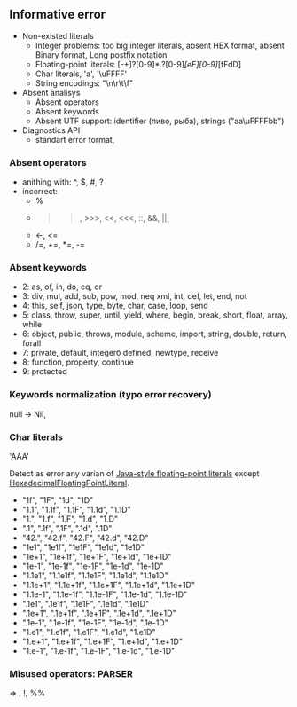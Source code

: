 ## Informative error

- Non-existed literals
  - Integer problems: too big integer literals, absent HEX format, absent Binary format, Long postfix notation
  - Floating-point literals: \[-+\]?\[0-9\]\*\.?\[0-9\]*\[eE\]\[0-9\]*\[fFdD\]
  - Char literals, 'a', '\uFFFF'
  - String encodings: "\n\r\t\f"
- Absent analisys
  - Absent operators
  - Absent keywords
  - Absent UTF support: identifier (пиво, рыба), strings ("aa\uFFFFbb")
- Diagnostics API
  - standart error format, 

### Absent operators
- anithing with: ^, $, #, ?
- incorrect: 
  - %  
  - >>, >>>, <<, <<<, ::, &&, ||, 
  - <-, <=
  - /=, +=, *=, -= 

### Absent keywords
- 2: as, of, in, do, eq, or
- 3: div, mul, add, sub, pow, mod, neq xml, int, def, let, end, not
- 4: this, self, json, type, byte, char, case, loop, send
- 5: class, throw, super, until, yield, where, begin, break, short, float, array, while
- 6: object, public, throws, module, scheme, import, string, double, return, forall 
- 7: private, default, integerб defined, newtype, receive
- 8: function, property, continue
- 9: protected






### Keywords normalization (typo error recovery)
null -> Nil, 

### Char literals
'AAA'

Detect as error any varian of [Java-style floating-point literals](https://docs.oracle.com/javase/specs/jls/se11/html/jls-3.html#jls-3.10.2) except [HexadecimalFloatingPointLiteral](https://docs.oracle.com/javase/specs/jls/se11/html/jls-3.html#jls-HexadecimalFloatingPointLiteral).
- "1f", "1F", "1d", "1D"
- "1.1", "1.1f", "1.1F", "1.1d", "1.1D"
- "1.", "1.f", "1.F", "1.d", "1.D"
- ".1", ".1f", ".1F", ".1d", ".1D"
- "42.", "42.f", "42.F", "42.d", "42.D"
- "1e1", "1e1f", "1e1F", "1e1d", "1e1D"
- "1e+1", "1e+1f", "1e+1F", "1e+1d", "1e+1D"
- "1e-1", "1e-1f", "1e-1F", "1e-1d", "1e-1D"
- "1.1e1", "1.1e1f", "1.1e1F", "1.1e1d", "1.1e1D"
- "1.1e+1", "1.1e+1f", "1.1e+1F", "1.1e+1d", "1.1e+1D"
- "1.1e-1", "1.1e-1f", "1.1e-1F", "1.1e-1d", "1.1e-1D"
- ".1e1", ".1e1f", ".1e1F", ".1e1d", ".1e1D"
- ".1e+1", ".1e+1f", ".1e+1F", ".1e+1d", ".1e+1D"
- ".1e-1", ".1e-1f", ".1e-1F", ".1e-1d", ".1e-1D"
- "1.e1", "1.e1f", "1.e1F", "1.e1d", "1.e1D"
- "1.e+1", "1.e+1f", "1.e+1F", "1.e+1d", "1.e+1D"
- "1.e-1", "1.e-1f", "1.e-1F", "1.e-1d", "1.e-1D"

### Misused operators: PARSER
=> , !, %%
